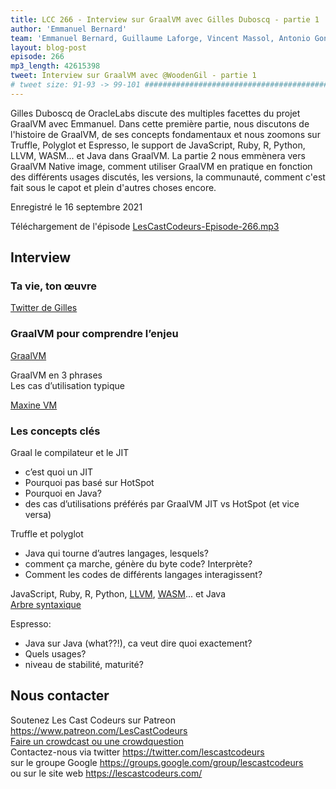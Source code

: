 ```yaml
---
title: LCC 266 - Interview sur GraalVM avec Gilles Duboscq - partie 1
author: 'Emmanuel Bernard'
team: 'Emmanuel Bernard, Guillaume Laforge, Vincent Massol, Antonio Goncalves, Arnaud Heritier, Audrey Neveu'
layout: blog-post
episode: 266
mp3_length: 42615398
tweet: Interview sur GraalVM avec @WoodenGil - partie 1
# tweet size: 91-93 -> 99-101 #######################################################################
---
```

Gilles Duboscq de OracleLabs discute des multiples facettes du projet GraalVM avec Emmanuel.
Dans cette première partie, nous discutons de l'histoire de GraalVM, de ses concepts fondamentaux et nous zoomons sur Truffle, Polyglot et Espresso, le support de JavaScript, Ruby, R, Python, LLVM, WASM... et Java dans GraalVM.
La partie 2 nous emmènera vers GraalVM Native image, comment utiliser GraalVM en pratique en fonction des différents usages discutés, les versions, la communauté, comment c'est fait sous le capot et plein d'autres choses encore.

Enregistré le 16 septembre 2021

Téléchargement de l'épisode [LesCastCodeurs-Episode-266.mp3](https://traffic.libsyn.com/lescastcodeurs/LesCastCodeurs-Episode-266.mp3)

## Interview

### Ta vie, ton œuvre

[Twitter de Gilles](https://twitter.com/WoodenGil)  

### GraalVM pour comprendre l’enjeu

[GraalVM](https://www.graalvm.org/)  

GraalVM en 3 phrases  
Les cas d’utilisation typique

[Maxine VM](https://maxine-vm.readthedocs.io/en/stable/index.html)  

### Les concepts clés

Graal le compilateur et le JIT  

* c’est quoi un JIT
* Pourquoi pas basé sur HotSpot  
* Pourquoi en Java?
* des cas d’utilisations préférés par GraalVM JIT vs HotSpot (et vice versa)

Truffle et polyglot

* Java qui tourne d’autres langages, lesquels?
* comment ça marche, génère du byte code? Interprète?
* Comment les codes de différents langages interagissent?

JavaScript, Ruby, R, Python, [LLVM](https://llvm.org/), [WASM](https://webassembly.org/)... et Java  
[Arbre syntaxique](https://fr.wikipedia.org/wiki/Arbre_de_la_syntaxe_abstraite)  

Espresso:

* Java sur Java (what??!), ca veut dire quoi exactement?
* Quels usages?
* niveau de stabilité, maturité?

## Nous contacter

Soutenez Les Cast Codeurs sur Patreon <https://www.patreon.com/LesCastCodeurs>  
[Faire un crowdcast ou une crowdquestion](https://lescastcodeurs.com/crowdcasting/)  
Contactez-nous via twitter <https://twitter.com/lescastcodeurs>  
sur le groupe Google <https://groups.google.com/group/lescastcodeurs>  
ou sur le site web <https://lescastcodeurs.com/>
<!-- vim: set spelllang=fr : -->

